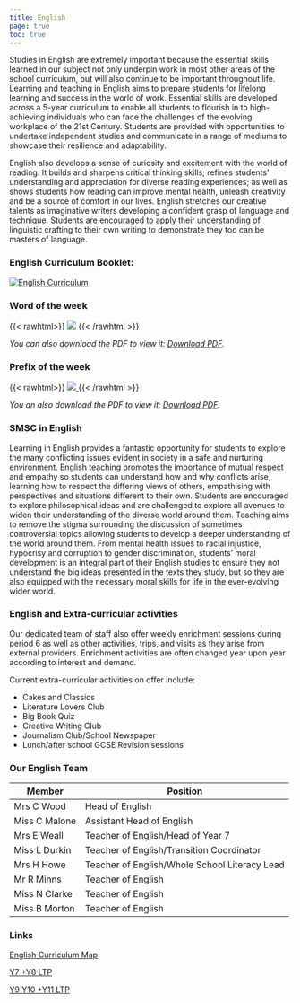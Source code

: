 ```yaml
---
title: English
page: true
toc: true
---
```


Studies in English are extremely important because the essential skills learned in our subject not only underpin work in most other areas of the school curriculum, but will also continue to be important throughout life. Learning and teaching in English aims to prepare students for lifelong learning and success in the world of work. Essential skills are developed across a 5-year curriculum to enable all students to flourish in to high-achieving individuals who can face the challenges of the evolving workplace of the 21st Century. Students are provided with opportunities to undertake independent studies and communicate in a range of mediums to showcase their resilience and adaptability.

English also develops a sense of curiosity and excitement with the world of reading. It builds and sharpens critical thinking skills; refines students’ understanding and appreciation for diverse reading experiences; as well as shows students how reading can improve mental health, unleash creativity and be a source of comfort in our lives. English stretches our creative talents as imaginative writers developing a confident grasp of language and technique. Students are encouraged to apply their understanding of linguistic crafting to their own writing to demonstrate they too can be masters of language.

### English Curriculum Booklet: 

[![English Curriculum](https://stjosephsbolton.org.uk/wp-content/uploads/2022/03/English-Capture-209x300.png)](https://stjosephsbolton.org.uk/wp-content/uploads/2022/11/Departmental-Curriculum-Handbook-English-1.pdf)

### Word of the week
{{< rawhtml>}}
<a href="https://stjosephsbolton.org.uk/wp-content/uploads/2022/07/38-18.7.22-Dem.pdf">
    <img src="/assets/english/WOTW.png">
</a>
{{< /rawhtml >}}

*You can also download the PDF to view it: [Download PDF](https://stjosephsbolton.org.uk/wp-content/uploads/2022/07/38-18.7.22-Dem.pdf).*

### Prefix of the week
{{< rawhtml>}}
<a href="https://joeys-rchs.pages.dev/assets/english/macro.pdf">
    <img src="/assets/english/PFOTW.png">
</a>
{{< /rawhtml >}}

*You an also download the PDF to view it: [Download PDF](/assets/english/macro.pdf).*

### SMSC in English

Learning in English provides a fantastic opportunity for students to explore the many conflicting issues evident in society in a safe and nurturing environment. English teaching promotes the importance of mutual respect and empathy so students can understand how and why conflicts arise, learning how to respect the differing views of others, empathising with perspectives and situations different to their own. Students are encouraged to explore philosophical ideas and are challenged to explore all avenues to widen their understanding of the diverse world around them. Teaching aims to remove the stigma surrounding the discussion of sometimes controversial topics allowing students to develop a deeper understanding of the world around them. From mental health issues to racial injustice, hypocrisy and corruption to gender discrimination, students’ moral development is an integral part of their English studies to ensure they not understand the big ideas presented in the texts they study, but so they are also equipped with the necessary moral skills for life in the ever-evolving wider world.

### English and Extra-curricular activities

Our dedicated team of staff also offer weekly enrichment sessions during period 6 as well as other activities, trips, and visits as they arise from external providers. Enrichment activities are often changed year upon year according to interest and demand.

Current extra-curricular activities on offer include:

- Cakes and Classics
- Literature Lovers Club
- Big Book Quiz
- Creative Writing Club
- Journalism Club/School Newspaper
- Lunch/after school GCSE Revision sessions

### Our English Team

| Member        | Position                                      |
|---------------|-----------------------------------------------|
| Mrs C Wood    | Head of English                                |
| Miss C Malone | Assistant Head of English                      |
| Mrs E Weall   | Teacher of English/Head of Year 7              |
| Miss L Durkin | Teacher of English/Transition Coordinator      |
| Mrs H Howe    | Teacher of English/Whole School Literacy Lead  |
| Mr R Minns    | Teacher of English                             |
| Miss N Clarke | Teacher of English                             |
| Miss B Morton | Teacher of English                             |

### Links

[English Curriculum Map](https://stjosephsbolton.org.uk/wp-content/uploads/2022/10/English-Curriculum-Map.pdf)

[Y7 +Y8 LTP](https://stjosephsbolton.org.uk/wp-content/uploads/2022/10/NEW-Y7-Y8-LTP.pdf)

[Y9 Y10 +Y11 LTP](https://stjosephsbolton.org.uk/wp-content/uploads/2022/10/NEW-Y9-Y10-Y11-LTP.pdf)